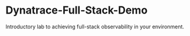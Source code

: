 # Dynatrace-Full-Stack-Demo
Introductory lab to achieving full-stack observability in your environment.
